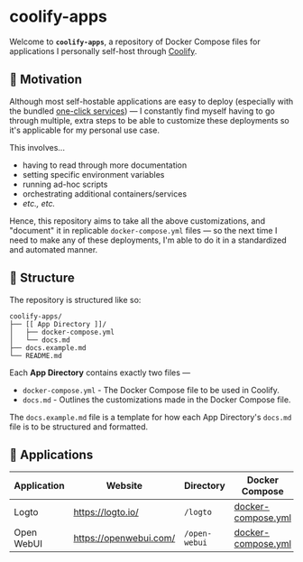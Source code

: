 # coolify-apps

Welcome to **`coolify-apps`**, a repository of Docker Compose files for applications I personally self-host through [Coolify](https://coolify.io).

## 🤔 Motivation

Although most self-hostable applications are easy to deploy (especially with the bundled [one-click services](https://coolify.io/docs/services/overview)) — I constantly find myself having to go through multiple, extra steps to be able to customize these deployments so it's applicable for my personal use case.

This involves...

- having to read through more documentation
- setting specific environment variables
- running ad-hoc scripts
- orchestrating additional containers/services
- _etc., etc._

Hence, this repository aims to take all the above customizations, and "document" it in replicable `docker-compose.yml` files — so the next time I need to make any of these deployments, I'm able to do it in a standardized and automated manner.

## 📂 Structure

The repository is structured like so:

```
coolify-apps/
├── [[ App Directory ]]/
│   ├── docker-compose.yml
│   └── docs.md
├── docs.example.md
└── README.md
```

Each **App Directory** contains exactly two files —

- `docker-compose.yml` - The Docker Compose file to be used in Coolify.
- `docs.md` - Outlines the customizations made in the Docker Compose file.

The `docs.example.md` file is a template for how each App Directory's `docs.md` file is to be structured and formatted.

## 🚀 Applications

| Application | Website                | Directory     | Docker Compose                                        | Documentation                   |
| ----------- | ---------------------- | ------------- | ----------------------------------------------------- | ------------------------------- |
| Logto       | https://logto.io/      | `/logto`      | [docker-compose.yml](./logto/docker-compose.yml)      | [docs.md](./logto/docs.md)      |
| Open WebUI  | https://openwebui.com/ | `/open-webui` | [docker-compose.yml](./open-webui/docker-compose.yml) | [docs.md](./open-webui/docs.md) |
